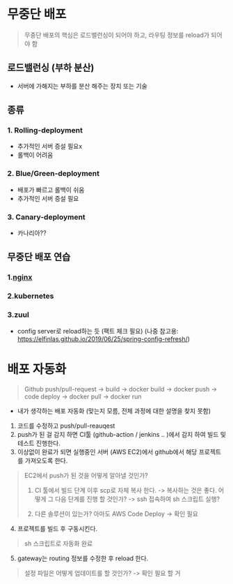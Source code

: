 # 무중단 배포
> 무중단 배포의 핵심은 로드밸런싱이 되어야 하고, 라우팅 정보를 reload가 되어야 함

## 로드밸런싱 (부하 분산)
- 서버에 가해지는 부하를 분산 해주는 장치 또는 기술

## 종류
### 1. Rolling-deployment
- 추가적인 서버 증설 필요x
- 롤백이 어려움
### 2. Blue/Green-deployment
- 배포가 빠르고 롤백이 쉬움
- 추가적인 서버 증설 필요
### 3. Canary-deployment
- 카나리아??

## 무중단 배포 연습
### 1.[nginx](https://github.com/zkdlu/deployment-example/blob/main/nginx/%EB%AC%B4%EC%A4%91%EB%8B%A8%EB%B0%B0%ED%8F%AC.md)

### 2.kubernetes

### 3.zuul
- config server로 reload하는 듯 (팩트 체크 필요) (나중 참고용: https://elfinlas.github.io/2019/06/25/spring-config-refresh/)

# 배포 자동화
> Github push/pull-request -> build -> docker build -> docker push -> code deploy -> docker pull -> docker run

- 내가 생각하는 배포 자동화 (맞는지 모름, 전체 과정에 대한 설명을 찾지 못함)
1. 코드를 수정하고 push/pull-reauqest
2. push가 된 걸 감지 하면 CI툴 (github-action / jenkins .. )에서 감지 하여 빌드 및 테스트 진행한다.
3. 이상없이 완료가 되면 실행중인 서버 (AWS EC2)에서 github에서 해당 프로젝트를 가져오도록 한다. 
  > EC2에서 push가 된 것을 어떻게 알아낼 것인가?
  >
  > 1. CI 툴에서 빌드 단계 이후 scp로 자체 복사 한다. -> 복사하는 것은 좋다. 어떻게 그 다음 단계를 진행 할 것인가? -> ssh 접속하여 sh 스크립트 실행?
  > 
  > 2. 다른 솔루션이 있는가? 아마도 AWS Code Deploy -> 확인 필요
4. 프로젝트를 빌드 후 구동시킨다.
  > sh 스크립트로 자동화 완료
5. gateway는 routing 정보를 수정한 후 reload 한다.
  > 설정 파일은 어떻게 업데이트를 할 것인가? -> 확인 필요
  > 할 
  > 거
  > 
